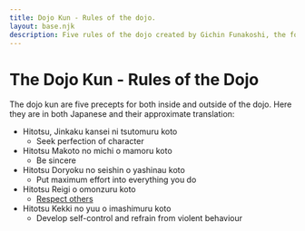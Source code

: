```yaml
---
title: Dojo Kun - Rules of the dojo.
layout: base.njk
description: Five rules of the dojo created by Gichin Funakoshi, the founder of Shotokan Karate. Perfect character; Be sincere; Endeavour; Respect others; Self-Control.
---
```

# The Dojo Kun - Rules of the Dojo

The dojo kun are five precepts for both inside and outside of the dojo. Here they are in both Japanese and their approximate translation: 

* Hitotsu, Jinkaku kansei ni tsutomuru koto
  * Seek perfection of character
* Hitotsu Makoto no michi o mamoru koto
  * Be sincere
* Hitotsu Doryoku no seishin o yashinau koto
  * Put maximum effort into everything you do
* Hitotsu Reigi o omonzuru koto
  * [Respect others](/etiquette/)
* Hitotsu Kekki no yuu o imashimuru koto
  * Develop self-control and refrain from violent behaviour
